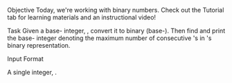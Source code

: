 Objective 
Today, we're working with binary numbers. Check out the Tutorial tab for learning materials and an instructional video!

Task 
Given a base- integer, , convert it to binary (base-). Then find and print the base- integer denoting the maximum number of consecutive 's in 's binary representation.

Input Format

A single integer, .


